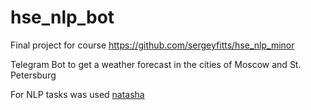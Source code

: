 # hse_nlp_bot
Final project for course https://github.com/sergeyfitts/hse_nlp_minor

Telegram Bot to get a weather forecast in the cities of Moscow and St. Petersburg

For NLP tasks was used [natasha](https://github.com/natasha/natasha)


